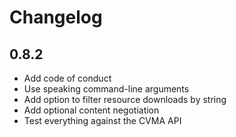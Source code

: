 # Changelog

## 0.8.2

- Add code of conduct
- Use speaking command-line arguments
- Add option to filter resource downloads by string
- Add optional content negotiation
- Test everything against the CVMA API
